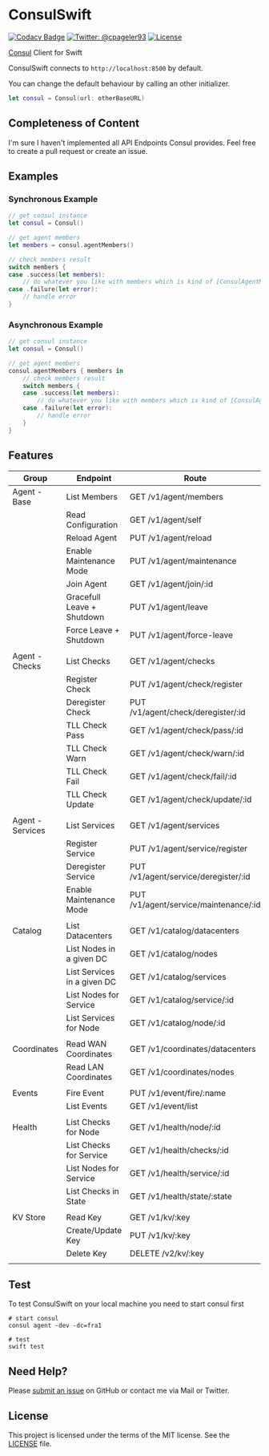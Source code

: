 # ConsulSwift

[![Codacy Badge](https://api.codacy.com/project/badge/Grade/0b6383a3ae304868a9bc2ba0d58a635e)](https://www.codacy.com/app/cpageler93/ConsulSwift?utm_source=github.com&utm_medium=referral&utm_content=cpageler93/ConsulSwift&utm_campaign=badger)
[![Twitter: @cpageler93](https://img.shields.io/badge/contact-@cpageler93-lightgrey.svg?style=flat)](https://twitter.com/cpageler93)
[![License](https://img.shields.io/badge/license-MIT-green.svg?style=flat)](https://github.com/cpageler93/ConsulSwift/blob/master/LICENSE)

[Consul](https://www.consul.io) Client for Swift

ConsulSwift connects to `http://localhost:8500` by default.

You can change the default behaviour by calling an other initializer.

```swift
let consul = Consul(url: otherBaseURL)
```

## Completeness of Content

I'm sure I haven't implemented all API Endpoints Consul provides. Feel free to create a pull request or create an issue.


## Examples

### Synchronous Example

```swift
// get consul instance
let consul = Consul()

// get agent members
let members = consul.agentMembers()

// check members result
switch members {
case .success(let members):
    // do whatever you like with members which is kind of [ConsulAgentMember]
case .failure(let error):
    // handle error
}
```

### Asynchronous Example

```swift
// get consul instance
let consul = Consul()

// get agent members
consul.agentMembers { members in
    // check members result
    switch members {
    case .success(let members):
        // do whatever you like with members which is kind of [ConsulAgentMember]
    case .failure(let error):
        // handle error
    }
}
```

## Features

|  Group             |  Endpoint                       |  Route                                   | Implemented  |
|--------------------|---------------------------------|------------------------------------------|--------------|
|  Agent - Base      |  List Members                   |  GET /v1/agent/members                   | ✅           |
|                    |  Read Configuration             |  GET /v1/agent/self                      | ✅           |
|                    |  Reload Agent                   |  PUT /v1/agent/reload                    | ✅           |
|                    |  Enable Maintenance Mode        |  PUT /v1/agent/maintenance               | ✅           |
|                    |  Join Agent                     |  GET /v1/agent/join/:id                  | ✅           |
|                    |  Gracefull Leave + Shutdown     |  PUT /v1/agent/leave                     | ✅           |
|                    |  Force Leave + Shutdown         |  PUT /v1/agent/force-leave               | ✅           |
|                    |                                 |                                          |              |
|  Agent - Checks    |  List Checks                    |  GET /v1/agent/checks                    | ✅           |
|                    |  Register Check                 |  PUT /v1/agent/check/register            | ✅           |
|                    |  Deregister Check               |  PUT /v1/agent/check/deregister/:id      | ✅           |
|                    |  TLL Check Pass                 |  GET /v1/agent/check/pass/:id            | ✅           |
|                    |  TLL Check Warn                 |  GET /v1/agent/check/warn/:id            | ✅           |
|                    |  TLL Check Fail                 |  GET /v1/agent/check/fail/:id            | ✅           |
|                    |  TLL Check Update               |  GET /v1/agent/check/update/:id          | ✅           |
|                    |                                 |                                          |              |
|  Agent - Services  |  List Services                  |  GET /v1/agent/services                  | ✅           |
|                    |  Register Service               |  PUT /v1/agent/service/register          | ✅           |
|                    |  Deregister Service             |  PUT /v1/agent/service/deregister/:id    | ✅           |
|                    |  Enable Maintenance Mode        |  PUT /v1/agent/service/maintenance/:id   | ✅           |
|                    |                                 |                                          |              |
|  Catalog           |  List Datacenters               |  GET /v1/catalog/datacenters             | ✅           |
|                    |  List Nodes in a given DC       |  GET /v1/catalog/nodes                   | ✅           |
|                    |  List Services in a given DC    |  GET /v1/catalog/services                | ✅           |
|                    |  List Nodes for Service         |  GET /v1/catalog/service/:id             | ✅           |
|                    |  List Services for Node         |  GET /v1/catalog/node/:id                | ✅           |
|                    |                                 |                                          |              |
|  Coordinates       |  Read WAN Coordinates           |  GET /v1/coordinates/datacenters         | ❌           |
|                    |  Read LAN Coordinates           |  GET /v1/coordinates/nodes               | ❌           |
|                    |                                 |                                          |              |
|  Events            |  Fire Event                     |  PUT /v1/event/fire/:name                | ✅           |
|                    |  List Events                    |  GET /v1/event/list                      | ✅           |
|                    |                                 |                                          |              |
|  Health            |  List Checks for Node           |  GET /v1/health/node/:id                 | ✅           |
|                    |  List Checks for Service        |  GET /v1/health/checks/:id               | ❌           |
|                    |  List Nodes for Service         |  GET /v1/health/service/:id              | ✅           |
|                    |  List Checks in State           |  GET /v1/health/state/:state             | ❌           |
|                    |                                 |                                          |              |
|  KV Store          |  Read Key                       |  GET /v1/kv/:key                         | ✅           |
|                    |  Create/Update Key              |  PUT /v1/kv/:key                         | ✅           |
|                    |  Delete Key                     |  DELETE /v2/kv/:key                      | ✅           |
|                    |                                 |                                          |              |

## Test

To test ConsulSwift on your local machine you need to start consul first

    # start consul
    consul agent -dev -dc=fra1

    # test
    swift test


## Need Help?

Please [submit an issue](https://github.com/cpageler93/ConsulSwift/issues) on GitHub or contact me via Mail or Twitter.

## License

This project is licensed under the terms of the MIT license. See the [LICENSE](LICENSE) file.
